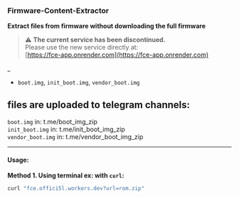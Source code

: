 ### Firmware-Content-Extractor  
**Extract files from firmware without downloading the full firmware**

> ⚠️ **The current service has been discontinued.**  
> Please use the new service directly at:  
> [https://fce-app.onrender.com](https://fce-app.onrender.com)


_


- `boot.img`, `init_boot.img`, `vendor_boot.img`

## files are uploaded to telegram channels:
`boot.img` in: t.me/boot_img_zip  
`init_boot.img` in: t.me/init_boot_img_zip  
`vendor_boot.img` in: t.me/vendor_boot_img_zip  
___

#### **Usage:**

**Method 1. Using terminal ex: with `curl`:**

```bash
curl "fce.offici5l.workers.dev?url=rom.zip"